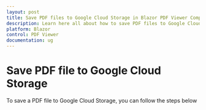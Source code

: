 ```yaml
---
layout: post
title: Save PDF files to Google Cloud Storage in Blazor PDF Viewer Component | Syncfusion
description: Learn here all about how to save PDF files to Google Cloud Storage in Syncfusion Blazor PDF Viewer component and much more details.
platform: Blazor
control: PDF Viewer
documentation: ug
---
```


# Save PDF file to Google Cloud Storage

To save a PDF file to Google Cloud Storage, you can follow the steps below